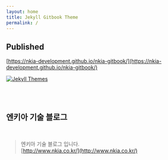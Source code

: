 ```yaml
---
layout: home
title: Jekyll Gitbook Theme
permalink: /
---
```


## Published

[https://nkia-development.github.io/nkia-gitbook/](https://nkia-development.github.io/nkia-gitbook/)

[![Jekyll Themes](https://img.shields.io/badge/featured%20on-JekyllThemes-red.svg)](https://jekyll-themes.com/jekyll-gitbook/)

<br>
<br>

## 엔키아 기술 블로그

<br>

> 엔키아 기술 블로그 입니다.  
> [http://www.nkia.co.kr/](http://www.nkia.co.kr/)
